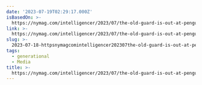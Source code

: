 ```yaml
---
date: '2023-07-19T02:29:17.000Z'
isBasedOn: >-
  https://nymag.com/intelligencer/2023/07/the-old-guard-is-out-at-penguin-random-house.html
link: >-
  https://nymag.com/intelligencer/2023/07/the-old-guard-is-out-at-penguin-random-house.html
slug: >-
  2023-07-18-httpsnymagcomintelligencer202307the-old-guard-is-out-at-penguin-random-househtml
tags:
  - generational
  - Media
title: >-
  https://nymag.com/intelligencer/2023/07/the-old-guard-is-out-at-penguin-random-house.html
---
```


